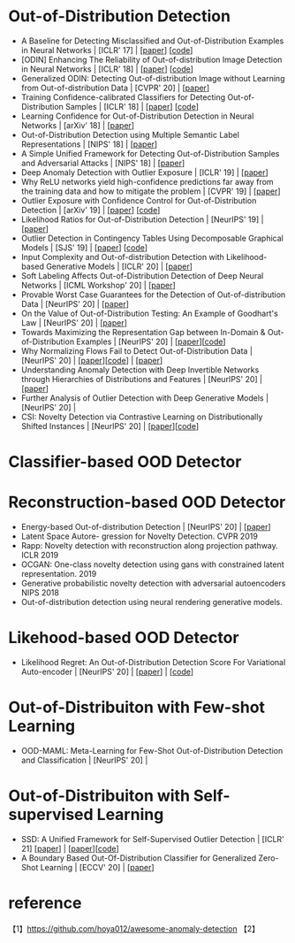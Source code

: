 
# Out-of-Distribution Detection 
- A Baseline for Detecting Misclassified and Out-of-Distribution Examples in Neural Networks | [ICLR' 17] | [[paper](https://arxiv.org/pdf/1610.02136.pdf)] [[code](https://github.com/hendrycks/error-detection)] 
- [ODIN] Enhancing The Reliability of Out-of-distribution Image Detection in Neural Networks | [ICLR' 18] | [[paper](https://arxiv.org/pdf/1706.02690.pdf)] [[code](https://github.com/facebookresearch/odin)]
- Generalized ODIN: Detecting Out-of-distribution Image without Learning from Out-of-distribution Data | [CVPR' 20] | [[paper](https://openaccess.thecvf.com/content_CVPR_2020/papers/Hsu_Generalized_ODIN_Detecting_Out-of-Distribution_Image_Without_Learning_From_Out-of-Distribution_Data_CVPR_2020_paper.pdf)]
- Training Confidence-calibrated Classifiers for Detecting Out-of-Distribution Samples | [ICLR' 18] | [[paper](https://arxiv.org/pdf/1711.09325.pdf)] [[code](https://github.com/alinlab/Confident_classifier)]
- Learning Confidence for Out-of-Distribution Detection in Neural Networks | [arXiv' 18] | [[paper](https://arxiv.org/pdf/1802.04865.pdf)] 
- Out-of-Distribution Detection using Multiple Semantic Label Representations | [NIPS' 18] | [[paper](http://papers.nips.cc/paper/7967-out-of-distribution-detection-using-multiple-semantic-label-representations.pdf)] 
- A Simple Unified Framework for Detecting Out-of-Distribution Samples and Adversarial Attacks | [NIPS' 18] | [[paper](http://papers.nips.cc/paper/7947-a-simple-unified-framework-for-detecting-out-of-distribution-samples-and-adversarial-attacks.pdf)] 
- Deep Anomaly Detection with Outlier Exposure | [ICLR' 19] | [[paper](https://openreview.net/pdf?id=HyxCxhRcY7)] 
- Why ReLU networks yield high-confidence predictions far away from the training data and how to mitigate the problem | [CVPR' 19] | [[paper](https://arxiv.org/pdf/1812.05720.pdf)] 
- Outlier Exposure with Confidence Control for Out-of-Distribution Detection | [arXiv' 19] | [[paper](https://arxiv.org/abs/1906.03509v2)]  [[code](https://github.com/nazim1021/OOD-detection-using-OECC)]
- Likelihood Ratios for Out-of-Distribution Detection | [NeurIPS' 19] | [[paper](https://arxiv.org/pdf/1906.02845.pdf)] 
- Outlier Detection in Contingency Tables Using Decomposable Graphical Models | [SJS' 19] | [[paper](https://onlinelibrary.wiley.com/doi/epdf/10.1111/sjos.12407)]  [[code](https://github.com/mlindsk/molic)]
- Input Complexity and Out-of-distribution Detection with Likelihood-based Generative Models | [ICLR' 20] | [[paper](https://openreview.net/pdf?id=SyxIWpVYvr)] 
- Soft Labeling Affects Out-of-Distribution Detection of Deep Neural Networks | [ICML Workshop' 20] | [[paper](https://arxiv.org/abs/2007.03212)] 
- Provable Worst Case Guarantees for the Detection of Out-of-distribution Data | [NeurIPS' 20] | [[paper](https://arxiv.org/pdf/2007.08473.pdf)] 
- On the Value of Out-of-Distribution Testing: An Example of Goodhart's Law | [NeurIPS' 20] | [[paper](https://arxiv.org/pdf/2005.09241.pdf)] 
- Towards Maximizing the Representation Gap between In-Domain & Out-of-Distribution Examples | [NeurIPS' 20] | [[paper](https://arxiv.org/pdf/2010.10474.pdf)][[code](https://github.com/jayjaynandy/maximize-representation-gap)]
- Why Normalizing Flows Fail to Detect Out-of-Distribution Data | [NeurIPS' 20] | [[paper]()][[code](https://github.com/PolinaKirichenko/flows_ood)] | [[paper](https://arxiv.org/pdf/2006.08545.pdf)] 
- Understanding Anomaly Detection with Deep Invertible Networks through Hierarchies of Distributions and Features | [NeurIPS' 20] | [[paper](https://arxiv.org/pdf/2006.10848.pdf)] 
- Further Analysis of Outlier Detection with Deep Generative Models | [NeurIPS' 20] | 
- CSI: Novelty Detection via Contrastive Learning on Distributionally Shifted Instances | [NeurIPS' 20] | [[paper](https://arxiv.org/pdf/2007.08176.pdf)][[code](https://github.com/alinlab/CSI)]



# Classifier-based OOD Detector


# Reconstruction-based OOD Detector
- Energy-based Out-of-distribution Detection | [NeurIPS' 20] | [[paper](https://arxiv.org/pdf/2010.03759.pdf)] 
- Latent Space Autore- gression for Novelty Detection. CVPR 2019
- Rapp: Novelty detection with reconstruction along projection pathway. ICLR 2019
- OCGAN: One-class novelty detection using gans with constrained latent representation. 2019
- Generative probabilistic novelty detection with adversarial autoencoders NIPS 2018
- Out-of-distribution detection using neural rendering generative models.

# Likehood-based OOD Detector
- Likelihood Regret: An Out-of-Distribution Detection Score For Variational Auto-encoder | [NeurIPS' 20] | [[paper](https://arxiv.org/pdf/2003.02977.pdf)] | [[code](https://github.com/XavierXiao/Likelihood-Regret)]



# Out-of-Distribuiton with Few-shot Learning
- OOD-MAML: Meta-Learning for Few-Shot Out-of-Distribution Detection and Classification | [NeurIPS' 20] | 


# Out-of-Distribuiton with Self-supervised Learning
- SSD: A Unified Framework for Self-Supervised Outlier Detection | [ICLR' 21] [[paper](https://openreview.net/forum?id=v5gjXpmR8J)]  | [[paper]()][[code](https://github.com/inspire-group/SSD)]
- A Boundary Based Out-Of-Distribution Classifier for Generalized Zero-Shot Learning | [ECCV' 20] | [[paper](https://www.ecva.net/papers/eccv_2020/papers_ECCV/papers/123690562.pdf)] 






# reference
【1】https://github.com/hoya012/awesome-anomaly-detection
【2】





